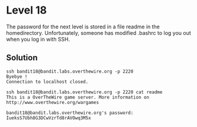 # Level 18

The password for the next level is stored in a file readme in the homedirectory. Unfortunately, someone has modified .bashrc to log you out when you log in with SSH.

## Solution

```console
ssh bandit18@bandit.labs.overthewire.org -p 2220
Byebye !
Connection to localhost closed.

ssh bandit18@bandit.labs.overthewire.org -p 2220 cat readme
This is a OverTheWire game server. More information on http://www.overthewire.org/wargames

bandit18@bandit.labs.overthewire.org's password:
IueksS7Ubh8G3DCwVzrTd8rAVOwq3M5x

```
